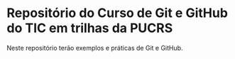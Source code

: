 # Repositório do Curso de Git e GitHub do TIC em trilhas da PUCRS

Neste repositório terão exemplos e práticas de Git e GitHub.

